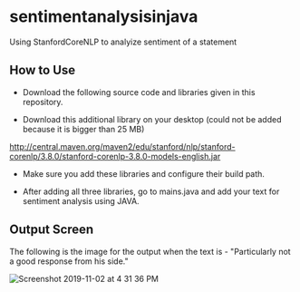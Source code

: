 # sentimentanalysisinjava

Using StanfordCoreNLP to analyize sentiment of a statement 


## How to Use 

- Download the following source code and libraries given in this repository. 

- Download this additional library on your desktop (could not be added because it is bigger than 25 MB)

http://central.maven.org/maven2/edu/stanford/nlp/stanford-corenlp/3.8.0/stanford-corenlp-3.8.0-models-english.jar

- Make sure you add these libraries and configure their build path. 

- After adding all three libraries, go to mains.java and add your text for sentiment analysis using JAVA.


## Output Screen

The following is the image for the output when the text is - "Particularly not a good response from his side."

![Screenshot 2019-11-02 at 4 31 36 PM](https://user-images.githubusercontent.com/52317352/68076709-c7284800-fd8e-11e9-9f18-edfa0955388d.png)

